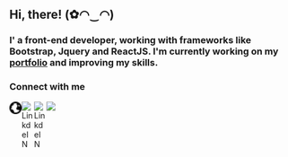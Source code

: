  
## Hi, there! (✿◠‿◠) 


### I' a front-end developer, working with frameworks like Bootstrap, Jquery and ReactJS. I'm currently working on my [portfolio](https://dianastanciu.netlify.app) and improving my skills.

### Connect with me


<a target="_blank" href="https://dianastanciu.netlify.app">
  <img align="left" alt="dianastanciu.netlify.app" width="22px" src="https://raw.githubusercontent.com/iconic/open-iconic/master/svg/globe.svg" />
</a>


<a target="_blank" href="https://www.linkedin.com/in/dianastanciudev/">
  <img align="left" alt="LinkdeIN" width="22px" src="https://cdn.jsdelivr.net/npm/simple-icons@v3/icons/linkedin.svg" />
</a>

<a target="_blank" href="">
  <img align="left" alt="LinkdeIN" width="22px" src="https://cdn.jsdelivr.net/npm/simple-icons@v3/icons/linkedin.svg" />
</a>

![](https://dribbble.com/shots/8630894-Programmer-cat)